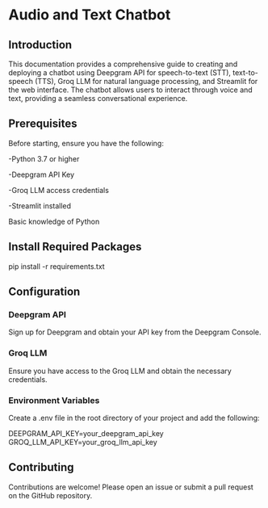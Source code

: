 # Audio and Text Chatbot

## Introduction
This documentation provides a comprehensive guide to creating and deploying a chatbot using Deepgram API for speech-to-text (STT), text-to-speech (TTS), Groq LLM for natural language processing, and Streamlit for the web interface. The chatbot allows users to interact through voice and text, providing a seamless conversational experience.

## Prerequisites
Before starting, ensure you have the following:

-Python 3.7 or higher

-Deepgram API Key

-Groq LLM access credentials

-Streamlit installed

Basic knowledge of Python

## Install Required Packages

pip install -r requirements.txt

## Configuration
### Deepgram API

Sign up for Deepgram and obtain your API key from the Deepgram Console.

### Groq LLM

Ensure you have access to the Groq LLM and obtain the necessary credentials.

### Environment Variables

Create a .env file in the root directory of your project and add the following:

DEEPGRAM_API_KEY=your_deepgram_api_key
GROQ_LLM_API_KEY=your_groq_llm_api_key

## Contributing
Contributions are welcome! Please open an issue or submit a pull request on the GitHub repository.
